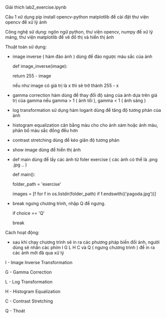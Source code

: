 Giải thích lab2_exercise.ipynb

Câu 1 
xử dụng pip install opencv-python matplotlib để cài đặt thư viện opencv để xử lý ảnh




Công nghệ sử dụng: ngôn ngữ python, thư viện opencv, numpy để xử lý mảng, thư viện matplotlib để vẽ đồ thị và hiển thị ảnh



Thuật toán sử dụng: 
 - image inverse ( hàm đảo ảnh ) dùng để đảo ngược màu sắc của ảnh
   
   def image_inverse(image):
   
    return 255 - image

   nếu như image có giá trị là x thì sẽ trở thành 255 - x

- gamma correction hàm dùng để thay đổi độ sáng của ảnh dựa trên giá trị của gamma
  nếu gamma > 1 ( ảnh tối ), gamma < 1 ( ảnh sáng )

  
- log transformation sử dụng hàm logarit dùng để tăng độ tương phản của ảnh
- histogram equalization cân bằng màu cho cho ảnh xám hoặc ảnh màu, phân bố màu sắc đồng đều hơn
- contrast stretching dùng để kéo giãn độ tương phản

- show image dùng để hiển thị ảnh
- def main dùng để lấy các ảnh từ foler exercise ( các ảnh có thể là .png .jpg .. )
  
  def main():
  
    folder_path = 'exercise'
  
    images = [f for f in os.listdir(folder_path) if f.endswith(('pagoda.jpg'))]

- break ngưng chương trình, nhập Q để ngưng.
   
  if choice == 'Q'
  
    break






Cách hoạt động:
 - sau khi chạy chương trình sẽ in ra các phương pháp biến đổi ảnh, người dùng sẽ nhấn các phím I G L H C và Q ( ngưng chương trình ) để in ra các ảnh mới đã qua xử lý
   
  I - Image Inverse Transformation
  
  G - Gamma Correction
  
  L - Log Transformation
  
  H - Histogram Equalization
  
  C - Contrast Stretching
  
  Q - Thoát
  

